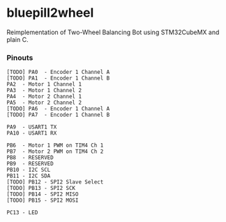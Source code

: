 # bluepill2wheel
Reimplementation of Two-Wheel Balancing Bot using STM32CubeMX and plain C.

### Pinouts

```
[TODO] PA0  - Encoder 1 Channel A
[TODO] PA1  - Encoder 1 Channel B
PA2  - Motor 1 Channel 1
PA3  - Motor 1 Channel 2
PA4  - Motor 2 Channel 1
PA5  - Motor 2 Channel 2
[TODO] PA6  - Encoder 1 Channel A
[TODO] PA7  - Encoder 1 Channel B

PA9  - USART1 TX
PA10 - USART1 RX

PB6  - Motor 1 PWM on TIM4 Ch 1
PB7  - Motor 2 PWM on TIM4 Ch 2
PB8  - RESERVED
PB9  - RESERVED
PB10 - I2C SCL
PB11 - I2C SDA
[TODO] PB12 - SPI2 Slave Select
[TODO] PB13 - SPI2 SCK
[TODO] PB14 - SPI2 MISO
[TODO] PB15 - SPI2 MOSI

PC13 - LED
```